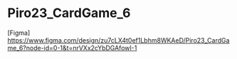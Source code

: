 # Piro23_CardGame_6

[Figma]
https://www.figma.com/design/zu7cLX4t0ef1Lbhm8WKAeD/Piro23_CardGame_6?node-id=0-1&t=nrVXx2cYbDGAfowI-1
